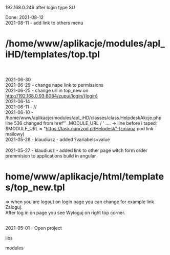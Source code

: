 192.168.0.249 after login type SU

Done: 
2021-08-12 </br>
2021-08-11 - add link to others menu  </br>
# /home/www/aplikacje/modules/apl_iHD/templates/top.tpl

</br></br>
2021-06-30 </br>
2021-06-29 - change nape link to permissions</br>
2021-06-25 - change url in top_new on http://192.168.0.93:8084/zupui/login/{login}</br>
2021-06-14 - </br>
2021-06-11 - //</br>
2021-06-10 - /home/www/aplikacje/modules/apl_iHD/classes/class.HelpdeskAkcje.php</br>
line 536 changed  from href"' .MODULE_URL / ' ....  -> line before i taped: $MODULE_URL = "https://task.naprzod.pl/Helpdesk";(zmiana pod link mailowy)</br>
2021-05-28 - klaudiusz - added ?variabels=value</br></br>
2021-05-27 - klaudiusz - added link to other page witch form order premmision to applications build in angular </br>
# home/www/aplikacje/html/templates/top_new.tpl <br> 
=> when you are logout on login page you can change for example link Zaloguj. </br>
After log in on page you see Wyloguj on right top corner. </br>
</br>

2021-05-01 - Open project

libs

modules
